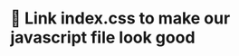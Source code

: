 # 👑 Link index.css to make our javascript file look good 

<img src="/css-for-goodshapes/image/sc.png" alt="" />
